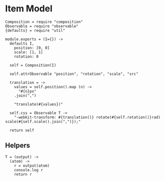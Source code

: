 Item Model
==========

    Composition = require "composition"
    Observable = require "observable"
    {defaults} = require "util"

    module.exports = (I={}) ->
      defaults I,
        position: [0, 0]
        scale: [1, 1]
        rotation: 0

      self = Composition(I)

      self.attrObservable "position", "rotation", "scale", "src"

      translation = ->
        values = self.position().map (n) ->
          "#{n}px"
        .join(",")

        "translate(#{values})"

      self.css = Observable T ->
        "-webkit-transform: #{translation()} rotate(#{self.rotation()}rad) scale(#{self.scale().join(",")});"

      return self

Helpers
-------

    T = (output) ->
      (atom) ->
        r = output(atom)
        console.log r
        return r
